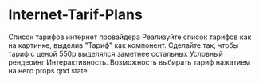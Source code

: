 # Internet-Tarif-Plans
Cписок тарифов интернет провайдера
Реализуйте список тарифов как на картинке, выделив "Тариф" как
компонент. Сделайте так, чтобы тариф с ценой 550р выделялся заметнее
остальных
Условный рендеоинг
Интерактивность. Возможность выбирать тариф нажатием на него
props qnd state
